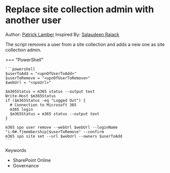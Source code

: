 # Replace site collection admin with another user

Author: [Patrick Lamber](https://www.nubo.eu/Replace-Site-Collection-Admin-Using-CLI/)
Inspired By: [Salaudeen Rajack](https://www.sharepointdiary.com/2015/08/sharepoint-online-add-site-collection-administrator-using-powershell.html)

The script removes a user from a site collection and adds a new one as site collection admin.

=== "PowerShell"

    ```powershell
    $userToAdd = "<upnOfUserToAdd>"
    $userToRemove = "<upnOfUserToRemove>"
    $webUrl = "<spoUrl>"

    $m365Status = m365 status --output text
    Write-Host $m365Status
    if ($m365Status -eq "Logged Out") {
      # Connection to Microsoft 365
      m365 login
      $m365Status = m365 status --output text
    }

    m365 spo user remove --webUrl $webUrl --loginName "i:0#.f|membership|$userToRemove" --confirm
    m365 spo site set --url $webUrl --owners $userToAdd
    ```

Keywords

- SharePoint Online
- Governance
